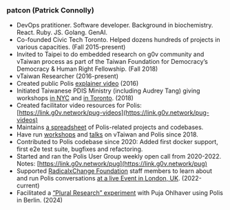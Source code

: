 ### patcon (Patrick Connolly)

- DevOps pratitioner. Software developer. Background in biochemistry. React. Ruby. JS. Golang. GenAI.  
- Co-founded Civic Tech Toronto. Helped dozens hundreds of projects in various capacities. (Fall 2015-present)  
- Invited to Taipei to do embedded research on g0v community and vTaiwan process as part of the Taiwan Foundation for Democracy’s Democracy & Human Right Fellowship. (Fall 2018\)  
- vTaiwan Researcher (2016-present)  
- Created public Polis [explainer video](https://www.youtube.com/live/O4LYbtAXu7Q) (2016)  
- Initiated Taiwanese PDIS Ministry (including Audrey Tang) giving workshops [in NYC](https://www.youtube.com/playlist?list=PLmusXLhyDliZ39ZtsoH10K9eBHdbSfMS4) and [in Toronto](https://www.youtube.com/playlist?list=PLmusXLhyDliZpiA6Tmxst1XoibS57HSl7). (2018)  
- Created facilitator video resources for Polis: [https://link.g0v.network/pug-videos](https://link.g0v.network/pug-videos)   
- Maintains [a spreadsheet](https://link.g0v.network/pug-resources) of Polis-related projects and codebases.  
- Have run [workshops](https://rightscon2018.sched.com/event/EHoQ/we-can-do-it-empathic-citizen-led-consensus-building-at-scale-a-workshop-for-aspiring-g0v-nobodies) and [talks](https://www.youtube.com/watch?v=SChsvu18A84) on vTaiwan and Polis since 2018\.  
- Contributed to Polis codebase since 2020: Added first docker support, first e2e test suite, bugfixes and refactoring.  
- Started and ran the Polis User Group weekly open call from 2020-2022. Notes: [https://link.g0v.network/pug](https://link.g0v.network/pug)   
- Supported [RadicalxChange Foundation](https://www.radicalxchange.org/) staff members to learn about and run Polis conversations [at a live Event in London, UK](https://www.serpentinegalleries.org/whats-on/future-art-ecosystems-3-live-art-x-decentralised-tech-launch/). (2022-current)  
- Facilitated a [“Plural Research” experiment](https://www.youtube.com/watch?v=guLDNMAOn24) with Puja Ohlhaver using Polis in Berlin. (2024)

